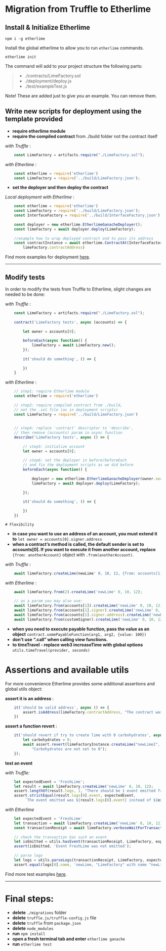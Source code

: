 # Migration from Truffle to Etherlime

## Install & Initialize Etherlime

    npm i -g etherlime

Install the global etherlime to allow you to run `etherlime` commands.

    etherlime init

The command will add to your project structure the following parts:

>   - ./contracts/LimeFactory.sol
>   - ./deployment/deploy.js
>   - ./test/exampleTest.js

Note\! These are added just to give you an example. You can remove them.

## Write new scripts for deployment using the template provided

  - **require etherlime module**
  - **require the compiled contract** from ./build folder not the
    contract itself

*with Truffle* :

```javascript
    const LimeFactory = artifacts.require("./LimeFactory.sol");
```

*with Etherlime* :

```javascript
    const etherlime = require('etherlime')
    const LimeFactory = require('../build/LimeFactory.json');
```

  - **set the deployer and then deploy the contract**

*Local deployment with Etherlime* :

```javascript
    const etherlime = require('etherlime')
    const LimeFactory = require('../build/LimeFactory.json');
    const InterfaceFactory = require('../build/InterfaceFactory.json')
    
    const deployer = new etherlime.EtherlimeGanacheDeployer();
    const limeFactory = await deployer.deploy(LimeFactory);
    
    //example how to wrap deployed contract and to pass its address
    const contractInstance = await etherlime.ContractAt(InterfaceFactory,
        limeFactory.contractAddress)
```
Find more examples for deployment
[here](https://etherlime.readthedocs.io/en/latest/api/deployers.html).

-----

## Modify tests

In order to modify the tests from Truffle to Etherlime, slight changes
are needed to be done:

*with Truffle* :

```javascript
    const LimeFactory = artifacts.require("./LimeFactory.sol");
    
    contract('LimeFactory tests', async (accounts) => {
    
        let owner = accounts[0];
    
        beforeEach(async function() {
            limeFactory = await LimeFactory.new();
        });
    
        it('should do something', () => {
    
        })
    }
```

*with Etherlime* :

```javascript
    // step1: require Etherlime module
    const etherlime = require('etherlime')
    
    // step2: require compiled contract from ./build,
    // not the .sol file (as in deployment scripts)
    const LimeFactory = require('../build/LimeFactory.json')
    
    
    // step4: replace 'contract' descriptor to 'describe', 
    // then remove (accounts) param in async function 
    describe('LimeFactory tests', async () => {
    
        // step5: initialize account
        let owner = accounts[0];
    
        // step6: set the deployer in before/beforeEach
        // and fix the deployment scripts as we did before
        beforeEach(async function() {
    
            deployer = new etherlime.EtherlimeGanacheDeployer(owner.secretKey);
            limeFactory = await deployer.deploy(LimeFactory);
    
        });
    
        it('should do something', () => {
    
        })
    })
```

    # Flexibility

  - **in case you want to use an address of an account, you must extend
    it to** `let owner = accounts[0].signer.address`
  - **when a contract’s method is called, the default sender is set to
    accounts\[0\]. If you want to execute it from another account,
    replace** `{from: anotherAccount}` object with
    `.from(anotherAccount)`.

*with Truffle* :

```javascript
    await limeFactory.createLime(newLime' 0, 10, 12, {from: accounts[1]})
```

*with Etherlime* :

```javascript
    await limeFactory.from(2).createLime('newLime' 0, 10, 12);
    
    // as a param you may also use:
    await limeFactory.from(accounts[1]).createLime('newLime' 0, 10, 12);
    await limeFactory.from(accounts[1].signer).createLime('newLime' 0, 10, 12);
    await limeFactory.from(accounts[1].signer.address).createLime('newLime' 0, 10, 12);
    await limeFactory.from(customSigner).createLime('newLime' 0, 10, 12);
```

  - **when you need to execute payable function, pass the value as an
    object** `contract.somePayableFunction(arg1, arg2, {value: 100})`
  - **don't use “.call” when calling view functions.**
  - **to timeTravel - replace web3 increaseTime with global options**
    `utils.timeTravel(provider, seconds)`

# Assertions and available utils

For more convenience Etherlime provides some additional assertions and
global utils object:

**assert it is an address** :

```javascript
    it('should be valid address', async () => {
        assert.isAddress(limeFactory.contractAddress, "The contract was not deployed");
    })
```

**assert a function revert** :

```javascript
    it('should revert if try to create lime with 0 carbohydrates', async () => {
        let carbohydrates = 0;
        await assert.revert(limeFactoryInstance.createLime("newLime2", carbohydrates, 8, 2),
            "Carbohydrates are not set to 0");
    });
```

**test an event**

*with Truffle:*

```javascript
    let expectedEvent = 'FreshLime';
    let result = await limeFactory.createLime('newLime' 8, 10, 12);
    assert.lengthOf(result.logs, 1, "There should be 1 event emitted from new product!");
    assert.strictEqual(result.logs[0].event, expectedEvent,
         `The event emitted was ${result.logs[0].event} instead of ${expectedEvent}`);
```

*with Etherlime*

```javascript
    let expectedEvent = 'FreshLime'
    let transaction = await limeFactory.createLime('newLime' 8, 10, 12);
    const transactionReceipt = await limeFactory.verboseWaitForTransaction(transaction)
    
    // check the transaction has such an event
    let isEmitted = utils.hasEvent(transactionReceipt, LimeFactory, expectedEvent);
    assert(isEmitted, 'Event FreshLime was not emitted');
    
    // parse logs
    let logs = utils.parseLogs(transactionReceipt, LimeFactory, expectedEvent);
    assert.equal(logs[0].name, 'newLime, "LimeFactory" with name "newLime" was not created');
```

Find more test examples
[here](https://etherlime.readthedocs.io/en/latest/cli/test.html#).

-----

# Final steps:

  - **delete** `./migrations` folder
  - **delete** `truffle.js/truffle-config.js` file
  - **delete** `truffle` from `package.json`
  - **delete** `node_modules`
  - **run** `npm install`
  - **open a fresh terminal tab and enter** `etherlime ganache`
  - **run** `etherlime test`